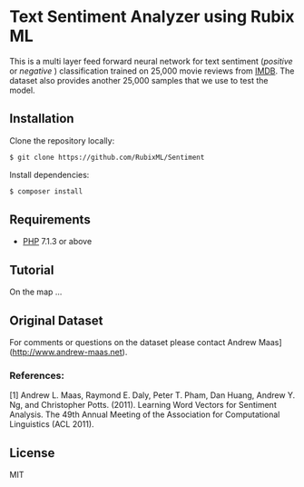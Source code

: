 # Text Sentiment Analyzer using Rubix ML

This is a multi layer feed forward neural network for text sentiment (*positive* or *negative* ) classification trained on 25,000 movie reviews from [IMDB](https://www.imdb.com/). The dataset also provides another 25,000 samples that we use to test the model.

## Installation

Clone the repository locally:
```sh
$ git clone https://github.com/RubixML/Sentiment
```

Install dependencies:
```sh
$ composer install
```

## Requirements
- [PHP](https://php.net) 7.1.3 or above

## Tutorial

On the map ...

## Original Dataset

For comments or questions on the dataset please contact Andrew Maas](http://www.andrew-maas.net).

### References:
[1] Andrew L. Maas, Raymond E. Daly, Peter T. Pham, Dan Huang, Andrew Y. Ng, and Christopher Potts. (2011). Learning Word Vectors for Sentiment Analysis. The 49th Annual Meeting of the Association for Computational Linguistics (ACL 2011).

## License
MIT